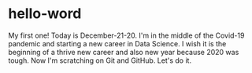 # hello-word
My first one!
Today is December-21-20. I'm in the middle of the Covid-19 pandemic and starting a new career in Data Science.
I wish it is the beginning of a thrive new career and also new year because 2020 was tough. 
Now I'm scratching on Git and GitHub.
Let's do it.

